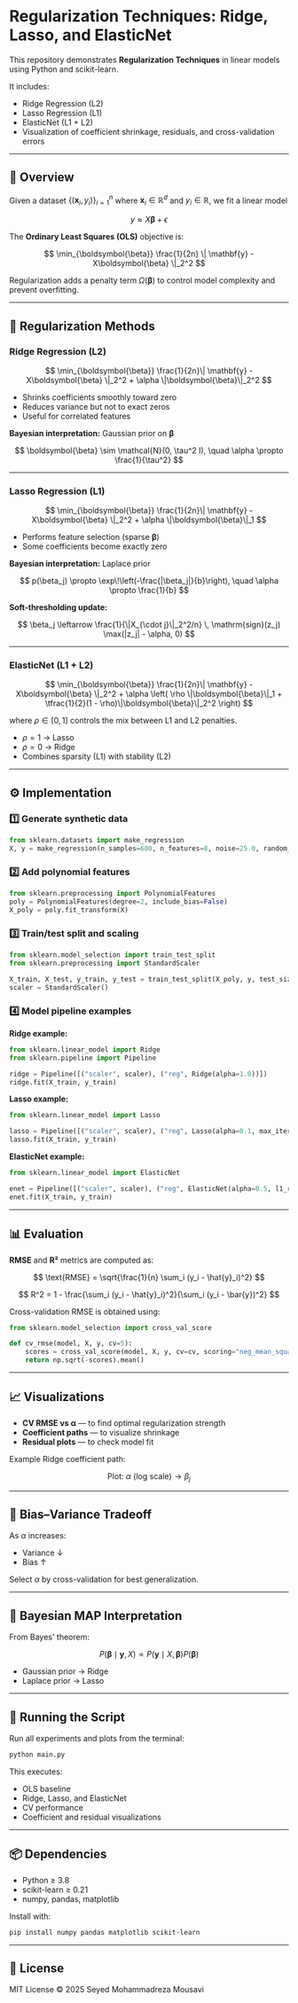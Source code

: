 
# Regularization Techniques: Ridge, Lasso, and ElasticNet

This repository demonstrates **Regularization Techniques** in linear models using Python and scikit-learn.

It includes:
- Ridge Regression (L2)
- Lasso Regression (L1)
- ElasticNet (L1 + L2)
- Visualization of coefficient shrinkage, residuals, and cross-validation errors

---

## 📘 Overview

Given a dataset $\{(\mathbf{x}_i, y_i)\}_{i=1}^n$ where $\mathbf{x}_i \in \mathbb{R}^d$ and $y_i \in \mathbb{R}$, we fit a linear model

$$ y \approx X \boldsymbol{\beta} + \epsilon $$

The **Ordinary Least Squares (OLS)** objective is:

$$ \min_{\boldsymbol{\beta}} \frac{1}{2n} \| \mathbf{y} - X\boldsymbol{\beta} \|_2^2 $$

Regularization adds a penalty term $\Omega(\boldsymbol{\beta})$ to control model complexity and prevent overfitting.

---

## 🧮 Regularization Methods

### Ridge Regression (L2)

$$ \min_{\boldsymbol{\beta}} \frac{1}{2n}\| \mathbf{y} - X\boldsymbol{\beta} \|_2^2 + \alpha \|\boldsymbol{\beta}\|_2^2 $$

- Shrinks coefficients smoothly toward zero  
- Reduces variance but not to exact zeros  
- Useful for correlated features  

**Bayesian interpretation:** Gaussian prior on $\boldsymbol{\beta}$

$$ \boldsymbol{\beta} \sim \mathcal{N}(0, \tau^2 I), \quad \alpha \propto \frac{1}{\tau^2} $$

---

### Lasso Regression (L1)

$$ \min_{\boldsymbol{\beta}} \frac{1}{2n}\| \mathbf{y} - X\boldsymbol{\beta} \|_2^2 + \alpha \|\boldsymbol{\beta}\|_1 $$

- Performs feature selection (sparse $\boldsymbol{\beta}$)  
- Some coefficients become exactly zero  

**Bayesian interpretation:** Laplace prior

$$ p(\beta_j) \propto \exp\!\left(-\frac{|\beta_j|}{b}\right), \quad \alpha \propto \frac{1}{b} $$

**Soft-thresholding update:**

$$ \beta_j \leftarrow \frac{1}{\|X_{\cdot j}\|_2^2/n} \, \mathrm{sign}(z_j) \max(|z_j| - \alpha, 0) $$

---

### ElasticNet (L1 + L2)

$$ \min_{\boldsymbol{\beta}} \frac{1}{2n}\| \mathbf{y} - X\boldsymbol{\beta} \|_2^2 + \alpha \left( \rho \|\boldsymbol{\beta}\|_1 + \tfrac{1}{2}(1 - \rho)\|\boldsymbol{\beta}\|_2^2 \right) $$

where $\rho \in [0,1]$ controls the mix between L1 and L2 penalties.

- $\rho = 1$ → Lasso  
- $\rho = 0$ → Ridge  
- Combines sparsity (L1) with stability (L2)

---

## ⚙️ Implementation

### 1️⃣ Generate synthetic data

```python
from sklearn.datasets import make_regression
X, y = make_regression(n_samples=600, n_features=8, noise=25.0, random_state=42)
```

### 2️⃣ Add polynomial features

```python
from sklearn.preprocessing import PolynomialFeatures
poly = PolynomialFeatures(degree=2, include_bias=False)
X_poly = poly.fit_transform(X)
```

### 3️⃣ Train/test split and scaling

```python
from sklearn.model_selection import train_test_split
from sklearn.preprocessing import StandardScaler

X_train, X_test, y_train, y_test = train_test_split(X_poly, y, test_size=0.25, random_state=42)
scaler = StandardScaler()
```

### 4️⃣ Model pipeline examples

**Ridge example:**
```python
from sklearn.linear_model import Ridge
from sklearn.pipeline import Pipeline

ridge = Pipeline([("scaler", scaler), ("reg", Ridge(alpha=1.0))])
ridge.fit(X_train, y_train)
```

**Lasso example:**
```python
from sklearn.linear_model import Lasso

lasso = Pipeline([("scaler", scaler), ("reg", Lasso(alpha=0.1, max_iter=10000))])
lasso.fit(X_train, y_train)
```

**ElasticNet example:**
```python
from sklearn.linear_model import ElasticNet

enet = Pipeline([("scaler", scaler), ("reg", ElasticNet(alpha=0.5, l1_ratio=0.7, max_iter=10000))])
enet.fit(X_train, y_train)
```

---

## 📊 Evaluation

**RMSE** and **R²** metrics are computed as:

$$ \text{RMSE} = \sqrt{\frac{1}{n} \sum_i (y_i - \hat{y}_i)^2} $$

$$ R^2 = 1 - \frac{\sum_i (y_i - \hat{y}_i)^2}{\sum_i (y_i - \bar{y})^2} $$

Cross-validation RMSE is obtained using:

```python
from sklearn.model_selection import cross_val_score

def cv_rmse(model, X, y, cv=5):
    scores = cross_val_score(model, X, y, cv=cv, scoring="neg_mean_squared_error")
    return np.sqrt(-scores).mean()
```

---

## 📈 Visualizations

- **CV RMSE vs α** — to find optimal regularization strength  
- **Coefficient paths** — to visualize shrinkage  
- **Residual plots** — to check model fit  

Example Ridge coefficient path:

$$ \text{Plot: } \alpha \text{ (log scale)} \rightarrow \beta_j $$

---

## 🧠 Bias–Variance Tradeoff

As $\alpha$ increases:

- Variance ↓  
- Bias ↑  

Select $\alpha$ by cross-validation for best generalization.

---

## 🧩 Bayesian MAP Interpretation

From Bayes' theorem:

$$ P(\boldsymbol{\beta} \mid \mathbf{y}, X) \propto P(\mathbf{y} \mid X, \boldsymbol{\beta}) P(\boldsymbol{\beta}) $$

- Gaussian prior → Ridge  
- Laplace prior → Lasso  

---

## 🚀 Running the Script

Run all experiments and plots from the terminal:

```bash
python main.py
```

This executes:
- OLS baseline  
- Ridge, Lasso, and ElasticNet  
- CV performance  
- Coefficient and residual visualizations

---

## 📦 Dependencies

- Python ≥ 3.8  
- scikit-learn ≥ 0.21  
- numpy, pandas, matplotlib  

Install with:

```bash
pip install numpy pandas matplotlib scikit-learn
```

---

## 🧾 License

MIT License © 2025 Seyed Mohammadreza Mousavi

